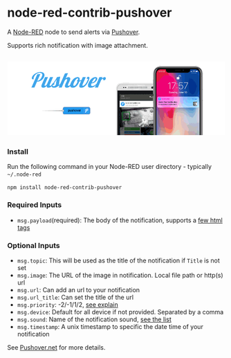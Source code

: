 node-red-contrib-pushover
======================

A <a href="http://nodered.org" target="_new">Node-RED</a> node to send alerts via <a href="http://www.pushover.net/" target="_new">Pushover</a>.

Supports rich notification with image attachment.

![](banner.gif)
----

### Install

Run the following command in your Node-RED user directory - typically `~/.node-red`

    npm install node-red-contrib-pushover


### Required Inputs
- `msg.payload`(required): The body of the notification, supports a [few html tags](https://pushover.net/api#html)

### Optional Inputs
- `msg.topic`: This will be used as the title of the notification if `Title` is not set
- `msg.image`: The URL of the image in notification. Local file path or http(s) url
- `msg.url`: Can add an url to your notification
- `msg.url_title`: Can set the title of the url
- `msg.priority`: -2/-1/1/2, [see explain](https://pushover.net/api#priority)
- `msg.device`: Default for all device if not provided. Separated by a comma
- `msg.sound`: Name of the notification sound, [see the list](https://pushover.net/api#sounds)
- `msg.timestamp`: A unix timestamp to specific the date time of your notification


See <a href="https://pushover.net/api" target="_new">Pushover.net</a> for more details.
